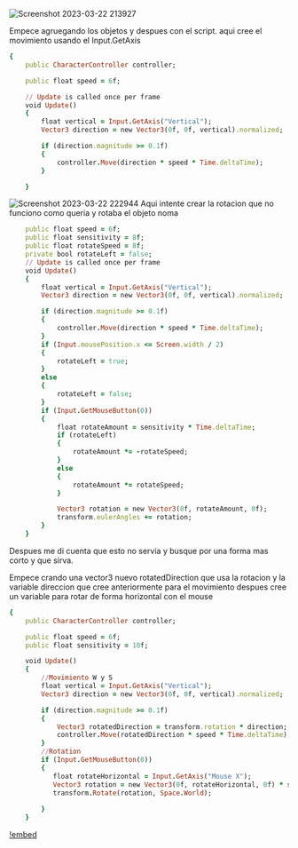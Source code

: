 ![Screenshot 2023-03-22 213927](https://user-images.githubusercontent.com/75856980/227072791-48bc566f-75a9-4742-a01b-71ff419504b5.jpg)

Empece agruegando los objetos y despues con el script.
aqui cree el movimiento usando el Input.GetAxis
```ruby
{
    public CharacterController controller;

    public float speed = 6f;

    // Update is called once per frame
    void Update()
    {
        float vertical = Input.GetAxis("Vertical");
        Vector3 direction = new Vector3(0f, 0f, vertical).normalized;

        if (direction.magnitude >= 0.1f)
        {
            controller.Move(direction * speed * Time.deltaTime);
        }

    }
```
![Screenshot 2023-03-22 222944](https://user-images.githubusercontent.com/75856980/227075826-b83e639d-6848-489e-8898-7addd3f10c8e.jpg)
Aqui intente crear la rotacion que no funciono como queria y rotaba el objeto noma

```ruby
    public float speed = 6f;
    public float sensitivity = 8f;
    public float rotateSpeed = 8f;
    private bool rotateLeft = false;
    // Update is called once per frame
    void Update()
    {
        float vertical = Input.GetAxis("Vertical");
        Vector3 direction = new Vector3(0f, 0f, vertical).normalized;

        if (direction.magnitude >= 0.1f)
        {
            controller.Move(direction * speed * Time.deltaTime);
        }
        if (Input.mousePosition.x <= Screen.width / 2)
        {
            rotateLeft = true;
        }
        else
        {
            rotateLeft = false;
        }
        if (Input.GetMouseButton(0))
        {
            float rotateAmount = sensitivity * Time.deltaTime;
            if (rotateLeft)
            {
                rotateAmount *= -rotateSpeed;
            }
            else
            {
                rotateAmount *= rotateSpeed;
            }

            Vector3 rotation = new Vector3(0f, rotateAmount, 0f);
            transform.eulerAngles += rotation;
        }
    }
```
Despues me di cuenta que esto no servia y busque por una forma mas corto y que sirva.

Empece crando una vector3 nuevo rotatedDirection que usa la rotacion y la variable direccion que cree anteriormente para el movimiento despues cree un variable para rotar de forma horizontal con el mouse
```ruby
{
    public CharacterController controller;

    public float speed = 6f;
    public float sensitivity = 10f;

    void Update()
    {
        //Movimiento W y S
        float vertical = Input.GetAxis("Vertical");
        Vector3 direction = new Vector3(0f, 0f, vertical).normalized;

        if (direction.magnitude >= 0.1f)
        {
            Vector3 rotatedDirection = transform.rotation * direction;
            controller.Move(rotatedDirection * speed * Time.deltaTime);
        }
        //Rotation
        if (Input.GetMouseButton(0))
        {
           float rotateHorizontal = Input.GetAxis("Mouse X");
           Vector3 rotation = new Vector3(0f, rotateHorizontal, 0f) * sensitivity;
           transform.Rotate(rotation, Space.World);
           
        }
    }
```

[!embed](https://user-images.githubusercontent.com/75856980/227369357-db29342a-a8ca-4f7c-b014-07cdb618c773.mp4)



